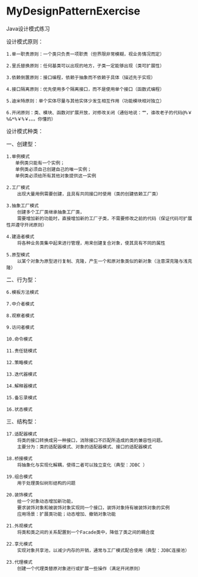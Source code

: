 # MyDesignPatternExercise
Java设计模式练习

设计模式原则：

    1.单一职责原则：一个类只负责一项职责（但界限非常模糊，视业务情况而定）
    
    2.里氏替换原则：任何基类可以出现的地方，子类一定能够出现（类可扩展性）
    
    3.依赖倒置原则：接口编程，依赖于抽象而不依赖于具体（描述先于实现）
    
    4.接口隔离原则：优先使用多个隔离接口，而不是使用单个接口（函数式编程）
    
    5.迪米特原则：单个实体尽量与其他实体少发生相互作用（功能模块相对独立）
    
    6.开闭原则：类、模块、函数对扩展开放，对修改关闭（通俗地说：艹，谁改老子的代码@%￥%&*%￥%￥。。。你懂的）

设计模式种类：

一、创建型：

    1.单例模式
    　　单例类只能有一个实例；
    　　单例类必须自己创建自己的唯一实例；
    　　单例类必须给所有其他对象提供这一实例
    
    2.工厂模式
        出现大量用例需要创建，且具有共同接口时使用（类的创建依赖工厂类）
    
    3.抽象工厂模式
        创建多个工厂类继承抽象工厂类，
        需要增加新的功能时，直接增加新的工厂子类，不需要修改之前的代码（保证代码可扩展性并遵守开闭原则）
    
    4.建造者模式
        将各种业务类集中起来进行管理，用来创建复合对象，使其具有不同的属性
    
    5.原型模式
        以某个对象为原型进行复制、克隆，产生一个和原对象类似的新对象（注意深克隆与浅克隆）
    
二、行为型：

    6.模板方法模式
    
    7.中介者模式
    
    8.观察者模式
    
    9.访问者模式
    
    10.命令模式
    
    11.责任链模式
    
    12.策略模式
    
    13.迭代器模式
    
    14.解释器模式
    
    15.备忘录模式
    
    16.状态模式

三、结构型：

    17.适配器模式
        将类的接口转换成另一种接口，消除接口不匹配所造成的类的兼容性问题。
        主要分为：类的适配器模式、对象的适配器模式、接口的适配器模式
    
    18.桥接模式
        将抽象化与实现化解耦，使得二者可以独立变化（典型：JDBC ）
    
    19.组合模式
        用于处理类似树形结构的问题
        
    20.装饰模式
        给一个对象动态增加新功能，
        要求装饰对象和被装饰对象实现同一个接口，装饰对象持有被装饰对象的实例
        应用场景：扩展类功能；动态增加、撤销对象功能
    
    21.外观模式
        将类和类之间的关系配置到一个Facade类中，降低了类之间的耦合度
    
    22.享元模式
        实现对象共享池，以减少内存的开销，通常与工厂模式配合使用（典型：JDBC连接池）
    
    23.代理模式
        创建一个代理类替原对象进行或扩展一些操作（满足开闭原则）